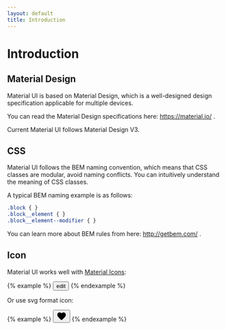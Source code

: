 ```yaml
---
layout: default
title: Introduction
---
```


# Introduction

## Material Design

Material UI is based on Material Design, which is a well-designed design specification applicable for multiple devices.

You can read the Material Design specifications here: https://material.io/ .

Current Material UI follows Material Design V3.

## CSS

Material UI follows the BEM naming convention, which means that CSS classes are modular, avoid naming conflicts. You can intuitively understand the meaning of CSS classes.

A typical BEM naming example is as follows:

```css
.block { }
.block__element { }
.block__element--modifier { }
```

You can learn more about BEM rules from here: http://getbem.com/ .

## Icon

Material UI works well with [Material Icons](https://fonts.google.com/icons?selected=Material+Icons):

{% example %}
<button type="button" class="button button--icon">
  <span class="material-icons">edit</span>
</button>
{% endexample %}

Or use svg format icon:

{% example %}
<button type="button" class="button button--icon">
  <svg xmlns="http://www.w3.org/2000/svg" height="24" viewBox="0 0 24 24" width="24"><path d="M0 0h24v24H0z" fill="none"/><path d="M12 21.35l-1.45-1.32C5.4 15.36 2 12.28 2 8.5 2 5.42 4.42 3 7.5 3c1.74 0 3.41.81 4.5 2.09C13.09 3.81 14.76 3 16.5 3 19.58 3 22 5.42 22 8.5c0 3.78-3.4 6.86-8.55 11.54L12 21.35z"/></svg>
</button>
{% endexample %}
